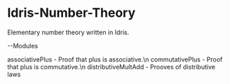 # Idris-Number-Theory
Elementary number theory written in Idris.

--Modules

associativePlus - Proof that plus is associative.\n
commutativePlus - Proof that plus is commutative.\n
distributiveMultAdd - Prooves of distributive laws

